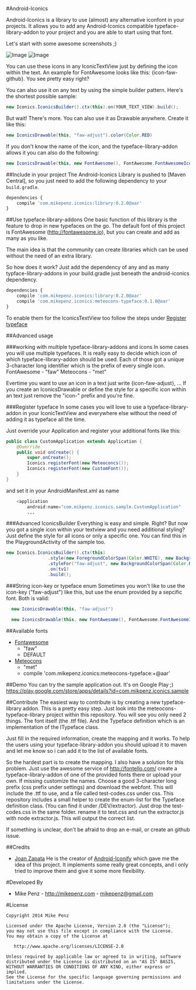 #Android-Iconics

Android-Iconics is a library to use (almost) any alternative iconfont in your projects. It allows you to add any Android-Iconics compatible typeface-library-addon to your project and you are able to start using that font.

Let's start with some awesome screenshots ;)

![Image](https://raw.githubusercontent.com/mikepenz/Android-Iconics/master/DEV/screenshots/screenshot_1_small.jpg)
![Image](https://raw.githubusercontent.com/mikepenz/Android-Iconics/master/DEV/screenshots/screenshot_2_small.jpg)

You can use these icons in any IconicTextView just by defining the icon within the text. An example for FontAwesome looks like this: {icon-faw-github}. You see pretty easy right?

You can also use it on any text by using the simple builder pattern. Here's the shortest possible sample:

```java
new Iconics.IconicsBuilder().ctx(this).on(YOUR_TEXT_VIEW).build();
```

But wait! There's more. You can also use it as Drawable anywhere. Create it like this:

```java
new IconicsDrawable(this, "faw-adjust").color(Color.RED)
```

If you don't know the name of the icon, and the typeface-library-addon allows it you can also do the following:
```java
new IconicsDrawable(this, new FontAwesome(), FontAwesome.FontAwesomeIcon.faw_android.character()).color(Color.GREEN)
```

##Include in your project
The Android-Iconics Library is pushed to [Maven Central], so you just need to add the following dependency to your `build.gradle`.

```javascript
dependencies {
	compile 'com.mikepenz.iconics:library:0.2.0@aar'
}
```

##Use typeface-library-addons
One basic function of this library is the feature to drop in new typefaces on the go. The default font of this project is FontAwesome (http://fontawesome.io), but you can create and add as many as you like.

The main idea is that the community can create libraries which can be used without the need of an extra library. 

So how does it work?
Just add the dependency of any and as many typface-library-addons in your build.gradle just beneath the android-iconics dependency.

```javascript
dependencies {
	compile 'com.mikepenz.iconics:library:0.2.0@aar'
	compile 'com.mikepenz.iconics:meteocons-typeface:0.1.0@aar'
}
```

To enable them for the IconicsTextView too follow the steps under [Register typeface](#register-typeface)

##Advanced usage

###working with multiple typeface-library-addons and icons
In some cases you will use multiple typefaces. It is really easy to decide which icon of which typeface-library-addon should be used. Each of those got a unique 3-character long identifier which is the prefix of every single icon. 
FontAwesome - "faw"
Meteocons - "met"

Evertime you want to use an icon in a text just write {icon-faw-adjust}, ... 
If you create an IconicsDrawable or define the style for a specific icon within an text just remove the "icon-" prefix and you're fine.


###Register typeface
In some cases you will love to use a typeface-library-addon in your IconicTextView and everywhere else without the need of adding it as typeface all the time.

Just override your Application and register your additional fonts like this:
```java
public class CustomApplication extends Application {
    @Override
    public void onCreate() {
        super.onCreate();
        Iconics.registerFont(new Meteoconcs());
        Iconics.registerFont(new CustomFont());
    }
}
```
and set it in your AndroidManifest.xml as name
```java
    <application
        android:name="com.mikpenz.iconics.sample.CustomApplication"
        ...
```

###Advanced IconicsBuilder
Everything is easy and simple. Right? But now you got a single icon within your textview and you need additional styling?
Just define the style for all icons or only a specific one. You can find this in the PlaygroundActivity of the sample too.
```java
new Iconics.IconicsBuilder().ctx(this)
                .style(new ForegroundColorSpan(Color.WHITE), new BackgroundColorSpan(Color.BLACK), new RelativeSizeSpan(2f))
                .styleFor("faw-adjust", new BackgroundColorSpan(Color.RED))
                .on(tv1)
                .build();
```

###String icon-key or typeface enum
Sometimes you won't like to use the icon-key ("faw-adjust") like this, but use the enum provided by a sepcific font. Both is valid:
```java
  new IconicsDrawable(this, "faw-adjust")
```
```java
  new IconicsDrawable(this, new FontAwesome(), FontAwesome.FontAwesomeIcon.faw_adjust.character())
```

##Available fonts
* [Fontawesome](http://fontawesome.io)
  * "faw"
  * DEFAULT
* [Meteocons](http://www.alessioatzeni.com/meteocons/)
  * "met"
  * compile 'com.mikepenz.iconics:meteocons-typeface:+@aar'


##Demo
You can try the sample application out. It's on Google Play ;)
https://play.google.com/store/apps/details?id=com.mikpenz.iconics.sample

##Contribute
The easiest way to contribute is by creating a new typeface-library addon. This is a pretty easy step. Just look into the meteocons-typeface-library project within this repository. You will see you only need 2 things. The font itself (the .ttf file). And the Typeface definition which is an implementation of the ITypeface class. 

Just fill in the required information, create the mapping and it works. To help the users using your typeface-library-addon you should upload it to maven and let me know so i can add it to the list of available fonts. 

So the hardest part is to create the mapping. I also have a solution for this problem. 
Just use the awesome service of http://fontello.com/ create a typeface-library-addon of one of the provided fonts there or upload your own. If missing customize the names. Choose a good 3-character long prefix (css prefix under settings) and download the webfont. 
This will include the .ttf to use, and a file called test-codes.css under css. This repository includes a small helper to create the enum-list for the Typeface definition class. (You can find it under /DEV/extractor). Just drop the test-codes.css in the same folder. rename it to test.css and run the extractor.js with node extractor.js. This will output the correct list.

If something is unclear, don't be afraid to drop an e-mail, or create an github issue.


##Credits
- [Joan Zapata](https://github.com/JoanZapata) He is the creator of [Android-Iconify](https://github.com/JoanZapata/android-iconify) which gave me the idea of this project. It implements some really great concepts, and i only tried to improve them and give it some more flexibility.


#Developed By

* Mike Penz - http://mikepenz.com - <mikepenz@gmail.com>


#License

    Copyright 2014 Mike Penz

    Licensed under the Apache License, Version 2.0 (the "License");
    you may not use this file except in compliance with the License.
    You may obtain a copy of the License at

       http://www.apache.org/licenses/LICENSE-2.0

    Unless required by applicable law or agreed to in writing, software
    distributed under the License is distributed on an "AS IS" BASIS,
    WITHOUT WARRANTIES OR CONDITIONS OF ANY KIND, either express or implied.
    See the License for the specific language governing permissions and
    limitations under the License.


